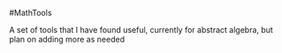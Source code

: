 #MathTools

A set of tools that I have found useful, currently for abstract algebra, but plan on adding more as needed
